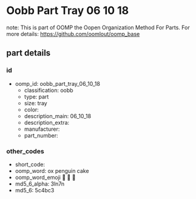 # Oobb Part Tray 06 10 18  

note: This is part of OOMP the Oopen Organization Method For Parts. For more details: https://github.com/oomlout/oomp_base

##  part details





### id
* oomp_id: oobb_part_tray_06_10_18
  * classification: oobb
  * type: part
  * size: tray
  * color: 
  * description_main: 06_10_18
  * description_extra: 
  * manufacturer: 
  * part_number: 

### other_codes
* short_code: 
* oomp_word: ox penguin cake
* oomp_word_emoji :ox: :penguin: :cake:
* md5_6_alpha: 3ln7n
* md5_6: 5c4bc3